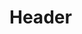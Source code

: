 <!-- TITLE: Hired Bodyguard -->
<!-- SUBTITLE: Calls your hired bodyguard to attack your target. -->

# Header